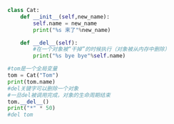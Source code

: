 
<BlogInfo title="8.del方法" author="白日梦想猿" pv=0 read_times=0 pre_cost_time=0分16秒 category="面向对象" tag_list="['面向对象']" create_time="2020.02.21 15:08:10" update_time="2020.08.13 16:08:03" />

```python
class Cat:
    def __init__(self,new_name):
        self.name = new_name
        print("%s 来了"%new_name)

    def __del__(self):
        #在一个对象被“干掉”的时候执行（对象被从内存中删除）
        print("%s bye bye"%self.name)

#tom是一个全局变量
tom = Cat("Tom")
print(tom.name)
#del关键字可以删除一个对象
#一旦del被调用完成，对象的生命周期结束
tom.__del__()
print("*" * 50)
#del tom
```
